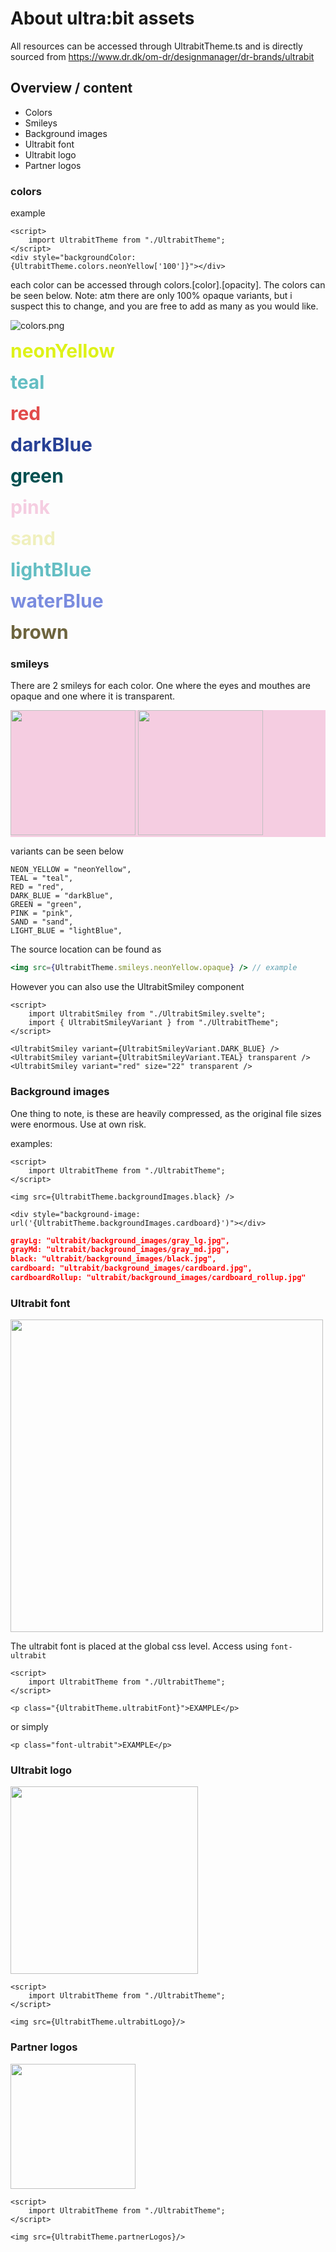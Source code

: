 # About ultra:bit assets

All resources can be accessed through UltrabitTheme.ts and is directly sourced
from https://www.dr.dk/om-dr/designmanager/dr-brands/ultrabit

## Overview / content

- Colors
- Smileys
- Background images
- Ultrabit font
- Ultrabit logo
- Partner logos

### colors

example

```sveltehtml 
<script>
	import UltrabitTheme from "./UltrabitTheme";
</script>
<div style="backgroundColor: {UltrabitTheme.colors.neonYellow['100']}"></div>
```

each color can be accessed through colors.[color].[opacity]. The colors can be seen below. Note: atm there are only 100%
opaque variants, but i suspect this to change, and you are free to add as many as you would like.

![colors.png](./colors.png)

<span style="font-size:30px;color:rgba(222, 242, 24, 1)">**neonYellow**</span>

<span style="font-size:30px;color:rgba(100, 190, 195, 1)">**teal**</span>

<span style="font-size:30px;color:rgba(225, 75, 75, 1)">**red**</span>

<span style="font-size:30px;color:rgba(40, 65, 150, 1)">**darkBlue**</span>

<span style="font-size:30px;color:rgba(0, 80, 80, 1)">**green**</span>

<span style="font-size:30px;color:rgba(245, 205, 225, 1)">**pink**</span>

<span style="font-size:30px;color:rgba(240, 240, 190, 1)">**sand**</span>

<span style="font-size:30px;color:rgba(100, 190, 195, 1)">**lightBlue**</span>

<span style="font-size:30px;color:rgba(122, 140, 223, 1)">**waterBlue**</span>

<span style="font-size:30px;color:rgba(109, 100, 62, 1)">**brown**</span>

### smileys

There are 2 smileys for each color. One where the eyes and mouthes are opaque and one where it is transparent.
<div style="background-color: rgba(245, 205, 225, 1)">
<img width="200" src="../../../public/ultrabit/smileys/ULTRABIT_SMILEY-02.png">
<img width="200" src="../../../public/ultrabit/smileys/ULTRABIT_SMILEY-10.png">
</div>

variants can be seen below

```
NEON_YELLOW = "neonYellow",
TEAL = "teal",
RED = "red",
DARK_BLUE = "darkBlue",
GREEN = "green",
PINK = "pink",
SAND = "sand",
LIGHT_BLUE = "lightBlue",
```

The source location can be found as

```jsx
<img src={UltrabitTheme.smileys.neonYellow.opaque} /> // example
```

However you can also use the UltrabitSmiley component

```sveltehtml 
<script>
	import UltrabitSmiley from "./UltrabitSmiley.svelte";
	import { UltrabitSmileyVariant } from "./UltrabitTheme";
</script>

<UltrabitSmiley variant={UltrabitSmileyVariant.DARK_BLUE} />
<UltrabitSmiley variant={UltrabitSmileyVariant.TEAL} transparent />
<UltrabitSmiley variant="red" size="22" transparent />
```

### Background images

One thing to note, is these are heavily compressed, as the original file sizes were enormous. Use at own risk.

examples:

```sveltehtml 
<script>
	import UltrabitTheme from "./UltrabitTheme";
</script>

<img src={UltrabitTheme.backgroundImages.black} />

<div style="background-image: url('{UltrabitTheme.backgroundImages.cardboard}')"></div>
```

```json
grayLg: "ultrabit/background_images/gray_lg.jpg",
grayMd: "ultrabit/background_images/gray_md.jpg",
black: "ultrabit/background_images/black.jpg",
cardboard: "ultrabit/background_images/cardboard.jpg",
cardboardRollup: "ultrabit/background_images/cardboard_rollup.jpg"
```

### Ultrabit font

<img src="https://asset.dr.dk/imagescaler/?protocol=https&server=www.dr.dk&file=%2Fimages%2Fother%2F2021%2F05%2F18%2Fultrabit-kode_0.png&scaleAfter=crop&quality=40&w=1700&h=455" width="500">

The ultrabit font is placed at the global css level. Access using `font-ultrabit`

```sveltehtml 
<script>
	import UltrabitTheme from "./UltrabitTheme";
</script>

<p class="{UltrabitTheme.ultrabitFont}">EXAMPLE</p>
```

or simply

```sveltehtml
<p class="font-ultrabit">EXAMPLE</p>
```

### Ultrabit logo

<img src="./../../../public/ultrabit/ultrabit_logo.png" width="300">

```sveltehtml 
<script>
	import UltrabitTheme from "./UltrabitTheme";
</script>

<img src={UltrabitTheme.ultrabitLogo}/>
```

### Partner logos

<img src="./../../../public/ultrabit/partner_logos.png" height="200">

```sveltehtml 
<script>
	import UltrabitTheme from "./UltrabitTheme";
</script>

<img src={UltrabitTheme.partnerLogos}/>
```
